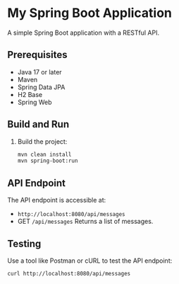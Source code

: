 # My Spring Boot Application

A simple Spring Boot application with a RESTful API.
## Prerequisites

- Java 17 or later
- Maven
- Spring Data JPA
- H2 Base
- Spring Web
## Build and Run

1. Build the project:

   ```bash
   mvn clean install
   mvn spring-boot:run
   
## API Endpoint

The API endpoint is accessible at:

- `http://localhost:8080/api/messages`
- GET `/api/messages`
Returns a list of messages.

## Testing

Use a tool like Postman or cURL to test the API endpoint:

```bash
curl http://localhost:8080/api/messages
